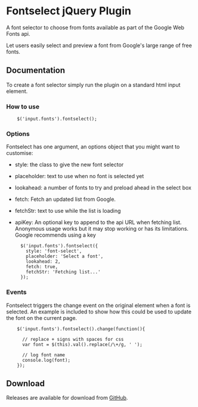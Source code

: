 # Fontselect jQuery Plugin

A font selector to choose from fonts available as part of the Google Web Fonts api. 

Let users easily select and preview a font from Google's large range of free fonts.


## Documentation

To create a font selector simply run the plugin on a standard html input element.

### How to use

        $('input.fonts').fontselect();

### Options

Fontselect has one argument, an options object that you might want to customise:

* style: the class to give the new font selector
* placeholder: text to use when no font is selected yet
* lookahead: a number of fonts to try and preload ahead in the select box
* fetch: Fetch an updated list from Google.
* fetchStr: text to use while the list is loading
* apiKey: An optional key to append to the api URL when fetching list. Anonymous
usage works but it may stop working or has its limitations. Google recommends
using a key

        $('input.fonts').fontselect({
          style: 'font-select',
          placeholder: 'Select a font',
          lookahead: 2,
          fetch: true,
          fetchStr: 'Fetching list...'
        });
           
### Events

Fontselect triggers the change event on the original element when a font is selected. 
An example is included to show how this could be used to update the font on the current page.

        $('input.fonts').fontselect().change(function(){
        
          // replace + signs with spaces for css
          var font = $(this).val().replace(/\+/g, ' ');
          
          // log font name
          console.log(font);
        });


## Download

Releases are available for download from
[GitHub](http://github.com/tommoor/fontselect-jquery-plugin/downloads).
